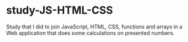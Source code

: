 # study-JS-HTML-CSS
Study that I did to join JavaScript, HTML, CSS, functions and arrays in a Web application that does some calculations on presented numbers.
